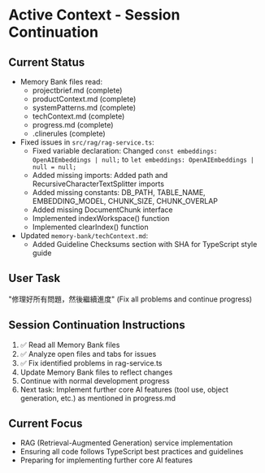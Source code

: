 <!-- Version: 1.1 | Last Updated: 2025-07-08 -->

# Active Context - Session Continuation

## Current Status
- Memory Bank files read:
  - projectbrief.md (complete)
  - productContext.md (complete)
  - systemPatterns.md (complete)
  - techContext.md (complete)
  - progress.md (complete)
  - .clinerules (complete)
- Fixed issues in `src/rag/rag-service.ts`:
  - Fixed variable declaration: Changed `const embeddings: OpenAIEmbeddings | null;` to `let embeddings: OpenAIEmbeddings | null = null;`
  - Added missing imports: Added path and RecursiveCharacterTextSplitter imports
  - Added missing constants: DB_PATH, TABLE_NAME, EMBEDDING_MODEL, CHUNK_SIZE, CHUNK_OVERLAP
  - Added missing DocumentChunk interface
  - Implemented indexWorkspace() function
  - Implemented clearIndex() function
- Updated `memory-bank/techContext.md`:
  - Added Guideline Checksums section with SHA for TypeScript style guide

## User Task
"修理好所有問題，然後繼續進度" (Fix all problems and continue progress)

## Session Continuation Instructions
1. ✅ Read all Memory Bank files
2. ✅ Analyze open files and tabs for issues
3. ✅ Fix identified problems in rag-service.ts
4. Update Memory Bank files to reflect changes
5. Continue with normal development progress
6. Next task: Implement further core AI features (tool use, object generation, etc.) as mentioned in progress.md

## Current Focus
- RAG (Retrieval-Augmented Generation) service implementation
- Ensuring all code follows TypeScript best practices and guidelines
- Preparing for implementing further core AI features

